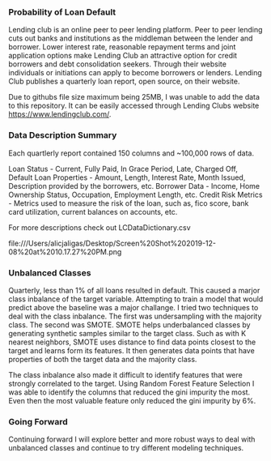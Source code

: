 ### Probability of Loan Default

Lending club is an online peer to peer lending platform. Peer to peer lending cuts out banks and institutions as the middleman between the lender and borrower. Lower interest rate, reasonable repayment terms and joint application options make Lending Club an attractive option for credit borrowers and debt consolidation seekers. Through their website individuals or initiations can apply to become borrowers or lenders. Lending Club publishes a quarterly loan report, open source, on their website.

Due to githubs file size maximum being 25MB, I was unable to add the data to this repository. It can be easily accessed through Lending Clubs website https://www.lendingclub.com/.

### Data Description Summary

Each quartlerly report contained 150 columns and ~100,000 rows of data.

Loan Status - Current, Fully Paid, In Grace Period, Late, Charged Off, Default Loan Properties - Amount, Length, Interest Rate, Month Issued, Description provided by the borrowers, etc. Borrower Data - Income, Home Ownership Status, Occupation, Employment Length, etc. Credit Risk Metrics - Metrics used to measure the risk of the loan, such as, fico score, bank card utilization, current balances on accounts, etc.

For more descriptions check out LCDataDictionary.csv

file:///Users/alicjaligas/Desktop/Screen%20Shot%202019-12-08%20at%2010.17.27%20PM.png

### Unbalanced Classes

Quarterly, less than 1% of all loans resulted in default. This caused a marjor class inbalance of the target variable. Attempting to train a model that would predict above the baseline was a major challange. I tried two techniques to deal with the class inbalance. The first was undersampling with the majority class. The second was SMOTE. SMOTE helps underbalanced classes by generating synthetic samples similar to the target class. Such as with K nearest neighbors, SMOTE uses distance to find data points closest to the target and learns form its features. It then generates data points that have properties of both the target data and the majority class.

The class inbalance also made it difficult to identify features that were strongly correlated to the target. Using Random Forest Feature Selection I was able to identify the columns that reduced the gini impurity the most. Even then the most valuable feature only reduced the gini impurity by 6%.

### Going Forward

Continuing forward I will explore better and more robust ways to deal with unbalanced classes and continue to try different modeling techniques.
